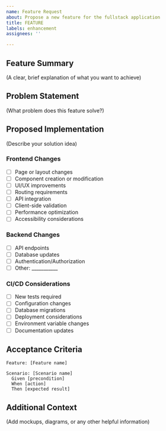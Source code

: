 ```yaml
---
name: Feature Request
about: Propose a new feature for the fullstack application
title: FEATURE
labels: enhancement
assignees: ''

---
```


## Feature Summary
(A clear, brief explanation of what you want to achieve)

## Problem Statement
(What problem does this feature solve?)

## Proposed Implementation
(Describe your solution idea)

### Frontend Changes
- [ ] Page or layout changes
- [ ] Component creation or modification
- [ ] UI/UX improvements
- [ ] Routing requirements
- [ ] API integration
- [ ] Client-side validation
- [ ] Performance optimization
- [ ] Accessibility considerations

### Backend Changes
- [ ] API endpoints
- [ ] Database updates
- [ ] Authentication/Authorization
- [ ] Other: ___________

### CI/CD Considerations
- [ ] New tests required
- [ ] Configuration changes
- [ ] Database migrations
- [ ] Deployment considerations
- [ ] Environment variable changes
- [ ] Documentation updates

## Acceptance Criteria

```gherkin
Feature: [Feature name]

Scenario: [Scenario name]
  Given [precondition]
  When [action]
  Then [expected result]
```

## Additional Context
(Add mockups, diagrams, or any other helpful information)
